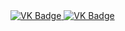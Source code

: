 <div id="badges" align="centr">
<a href= "https://vk.com/id560474747">
<img scr= "https://img.shields.io/badge/VK-?style=for-the-badge&logo=VK&logoColor=white" alt="VK Badge"/>
</a>
<a href= "(https://mail.google.com/mail/u/1/#inbox)">
<img scr= "https://img.shields.io/badge/EMAIL-red?style=for-the-badge&logo=Gmail&logoColor=white" alt="VK Badge"/>
</a>
</div>
